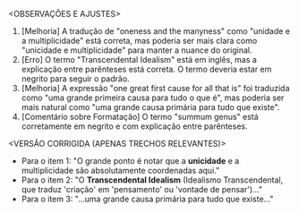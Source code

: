 <OBSERVAÇÕES E AJUSTES>
1. [Melhoria] A tradução de "oneness and the manyness" como "unidade e a multiplicidade" está correta, mas poderia ser mais clara como "unicidade e multiplicidade" para manter a nuance do original.
2. [Erro] O termo "Transcendental Idealism" está em inglês, mas a explicação entre parênteses está correta. O termo deveria estar em negrito para seguir o padrão.
3. [Melhoria] A expressão "one great first cause for all that is" foi traduzida como "uma grande primeira causa para tudo o que é", mas poderia ser mais natural como "uma grande causa primária para tudo que existe".
4. [Comentário sobre Formatação] O termo "summum genus" está corretamente em negrito e com explicação entre parênteses.

<VERSÃO CORRIGIDA (APENAS TRECHOS RELEVANTES)>
- Para o item 1: "O grande ponto é notar que a **unicidade** e a multiplicidade são absolutamente coordenadas aqui."
- Para o item 2: "O **Transcendental Idealism** (Idealismo Transcendental, que traduz 'criação' em 'pensamento' ou 'vontade de pensar')..."
- Para o item 3: "...uma grande causa primária para tudo que existe..."